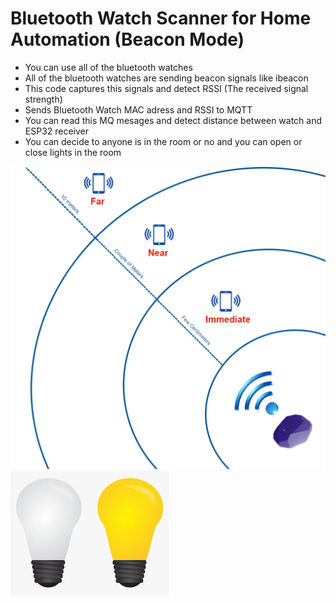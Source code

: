 # Bluetooth Watch Scanner for Home Automation (Beacon Mode)

* You can use all of the bluetooth watches
* All of the bluetooth watches are sending beacon signals like ibeacon
* This code captures this signals and detect RSSI (The received signal strength)
* Sends Bluetooth Watch MAC adress and RSSI to MQTT 
* You can read this MQ mesages and detect distance between watch and ESP32 receiver
* You can decide to anyone is in the room or no and you can open or close lights in the room


![alt text](https://github.com/taskma/Bluetooth_Watch_Scanner_Home_Automation/blob/master/beacon.jpg)
![alt text](https://github.com/taskma/Bluetooth_Watch_Scanner_Home_Automation/blob/master/lamp.jpeg)
